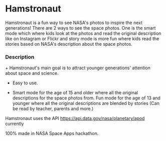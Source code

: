 <h1>Hamstronaut</h1>

Hamstronaut is a fun way to see NASA's photos to inspire the next generations! There are 2 ways to see the space photos. One is the smart mode which where kids look at the photos and read the original description like on Instagram or Flickr and story mode is more fun where kids read the stories based on NASA's description about the space photos. 

<h3>Description</h3>
+ Hamstronaut's main goal is to attract younger generations' attention about space and science.

+ Easy to use.

+ Smart mode for the age of 15 and older where all the original descriptions for the space photos from.
Fun mode for the age of 13 and younger where all the original descriptions are blended by stories (Can be read by teacher, parents and more.)

Hamstronaut uses the API https://api.data.gov/nasa/planetary/apod currently

100% made in NASA Space Apps hackathon.
